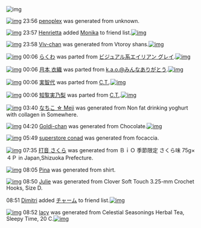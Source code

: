 ![img](http://gdrive-cdn.herokuapp.com/537b65a5bc09f0000721dda7/512px-barcode.png)

[![img](http://www.deviantsart.com/a95phi.png)](http://www.barcodekanojo.com/kanojo/3192834/penoplex) 23:56 [penoplex](http://www.barcodekanojo.com/kanojo/3192834/penoplex) was generated from unknown.

[![img](http://www.deviantsart.com/3ifgcdt.jpeg)](http://www.barcodekanojo.com/user/428746/Henrietta) 23:57 [Henrietta](http://www.barcodekanojo.com/user/428746/Henrietta) added [Monika](http://www.barcodekanojo.com/kanojo/3038604/Monika) to friend list.[![img](http://www.deviantsart.com/2vu1r0v.png)](http://www.barcodekanojo.com/kanojo/3038604/Monika) 

[![img](http://www.deviantsart.com/2li5n77.png)](http://www.barcodekanojo.com/kanojo/3192835/Viv-chan) 23:58 [Viv-chan](http://www.barcodekanojo.com/kanojo/3192835/Viv-chan) was generated from Vtoroy shans.[![img](http://www.deviantsart.com/1n5ct0t.jpeg)](http://www.barcodekanojo.com/product_images/barcode/6018346/1424357837/Vtoroy%20shans.jpg) 

[![img](http://www.deviantsart.com/1c06dt6.png)](http://www.barcodekanojo.com/kanojo/3191878/%E3%82%89%E3%81%8F%E3%82%8F) 00:06 [らくわ](http://www.barcodekanojo.com/kanojo/3191878/%E3%82%89%E3%81%8F%E3%82%8F) was parted from [ビジュアル系エイリアン グレイ](http://www.barcodekanojo.com/kanojo/3191878/%E3%82%89%E3%81%8F%E3%82%8F).[![img](http://www.deviantsart.com/kj51e0.jpeg)](http://www.barcodekanojo.com/user/441/%E3%83%93%E3%82%B8%E3%83%A5%E3%82%A2%E3%83%AB%E7%B3%BB%E3%82%A8%E3%82%A4%E3%83%AA%E3%82%A2%E3%83%B3%20%E3%82%B0%E3%83%AC%E3%82%A4) 

[![img](http://www.deviantsart.com/3fraa1f.png)](http://www.barcodekanojo.com/kanojo/2523640/%E6%9C%88%E6%9C%AC%20%E8%A1%A3%E7%B9%94) 00:06 [月本 衣織](http://www.barcodekanojo.com/kanojo/2523640/%E6%9C%88%E6%9C%AC%20%E8%A1%A3%E7%B9%94) was parted from [k.a.o.@みんなありがとう](http://www.barcodekanojo.com/kanojo/2523640/%E6%9C%88%E6%9C%AC%20%E8%A1%A3%E7%B9%94).[![img](http://www.deviantsart.com/1ne7497.jpeg)](http://www.barcodekanojo.com/user/30944/k.a.o.%40%E3%81%BF%E3%82%93%E3%81%AA%E3%81%82%E3%82%8A%E3%81%8C%E3%81%A8%E3%81%86) 

[![img](http://www.deviantsart.com/et6tap.png)](http://www.barcodekanojo.com/kanojo/2320191/%E5%AE%9F%E6%99%BA%E4%BB%A3) 00:06 [実智代](http://www.barcodekanojo.com/kanojo/2320191/%E5%AE%9F%E6%99%BA%E4%BB%A3) was parted from [C.T.](http://www.barcodekanojo.com/kanojo/2320191/%E5%AE%9F%E6%99%BA%E4%BB%A3).[![img](http://www.deviantsart.com/fhrc6a.jpeg)](http://www.barcodekanojo.com/user/272165/C.T.) 

[![img](http://www.deviantsart.com/2clp6fq.png)](http://www.barcodekanojo.com/kanojo/2220219/%E7%9F%A5%E8%A6%A7%E5%AE%9F%E4%B9%83%E6%A2%A8) 00:06 [知覧実乃梨](http://www.barcodekanojo.com/kanojo/2220219/%E7%9F%A5%E8%A6%A7%E5%AE%9F%E4%B9%83%E6%A2%A8) was parted from [C.T.](http://www.barcodekanojo.com/kanojo/2220219/%E7%9F%A5%E8%A6%A7%E5%AE%9F%E4%B9%83%E6%A2%A8).[![img](http://www.deviantsart.com/fhrc6a.jpeg)](http://www.barcodekanojo.com/user/272165/C.T.) 

[![img](http://www.deviantsart.com/2bmpaon.png)](http://www.barcodekanojo.com/kanojo/3192836/%E3%81%AA%E3%81%A1%E3%81%93%20%E2%98%86%20Meji) 03:40 [なちこ ☆ Meji](http://www.barcodekanojo.com/kanojo/3192836/%E3%81%AA%E3%81%A1%E3%81%93%20%E2%98%86%20Meji) was generated from Non fat drinking yoghurt with collagen in Somewhere.

[![img](http://www.deviantsart.com/2kmh42v.png)](http://www.barcodekanojo.com/kanojo/3192837/Goldi-chan) 04:20 [Goldi-chan](http://www.barcodekanojo.com/kanojo/3192837/Goldi-chan) was generated from Chocolate.[![img](http://www.deviantsart.com/1sbtlfv.jpeg)](http://www.barcodekanojo.com/product_images/barcode/6018348/1424373553/Chocolate.jpg) 

[![img](http://www.deviantsart.com/3adiioe.png)](http://www.barcodekanojo.com/kanojo/3192838/superstore%20conad) 05:49 [superstore conad](http://www.barcodekanojo.com/kanojo/3192838/superstore%20conad) was generated from focaccia.

[![img](http://www.deviantsart.com/2j1i90m.png)](http://www.barcodekanojo.com/kanojo/3192839/%E6%89%93%E9%9F%B3%20%E3%81%95%E3%81%8F%E3%82%89) 07:35 [打音 さくら](http://www.barcodekanojo.com/kanojo/3192839/%E6%89%93%E9%9F%B3%20%E3%81%95%E3%81%8F%E3%82%89) was generated from ＢｉＯ 季節限定 さくら味 75g×４Ｐ in Japan,Shizuoka Prefecture.

[![img](http://www.deviantsart.com/4jv95k.png)](http://www.barcodekanojo.com/kanojo/3192840/Pina) 08:05 [Pina](http://www.barcodekanojo.com/kanojo/3192840/Pina) was generated from shirt.

[![img](http://www.deviantsart.com/3v3jtdv.png)](http://www.barcodekanojo.com/kanojo/3192841/Julie) 08:50 [Julie](http://www.barcodekanojo.com/kanojo/3192841/Julie) was generated from Clover Soft Touch 3.25-mm Crochet Hooks, Size D.

08:51 [Dimitri](http://www.barcodekanojo.com/user/500246/Dimitri) added [チャーム](http://www.barcodekanojo.com/kanojo/1657205/%E3%83%81%E3%83%A3%E3%83%BC%E3%83%A0) to friend list.[![img](http://www.deviantsart.com/pjbshs.png)](http://www.barcodekanojo.com/kanojo/1657205/%E3%83%81%E3%83%A3%E3%83%BC%E3%83%A0) 

[![img](http://www.deviantsart.com/ttepl8.png)](http://www.barcodekanojo.com/kanojo/3192842/lacy) 08:52 [lacy](http://www.barcodekanojo.com/kanojo/3192842/lacy) was generated from Celestial Seasonings Herbal Tea, Sleepy Time, 20 C.[![img](http://www.deviantsart.com/2a8mk3u.jpeg)](http://www.barcodekanojo.com/product_images/barcode/6018354/1424389912/50x50xCelestial,P20Seasonings,P20Herbal,P20Tea,P2C,P20Sleepy,P20Time,P2C,P2020,P20C.jpg,qw=88,ah=88.pagespeed.ic.i29nLuJ9Jt.jpg) 

